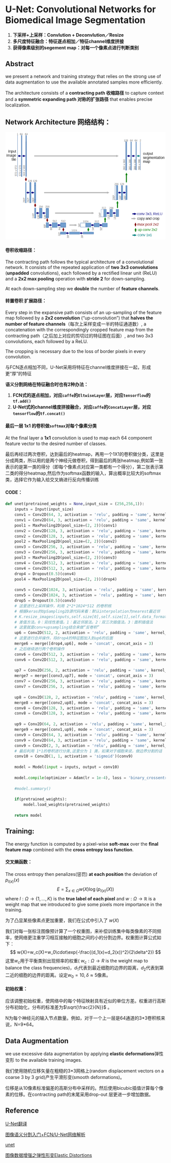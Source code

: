 # U-Net: Convolutional Networks for Biomedical Image Segmentation

1. **下采样+上采样：Convlution + Deconvlution／Resize**
2. **多尺度特征融合：特征逐点相加／特征channel维度拼接**
3. **获得像素级别的segement map：对每一个像素点进行判断类别**

## Abstract

we present a network and training strategy that relies on the strong use of data augmentation to use the available annotated samples more eﬃciently. 

The architecture consists of a **contracting path 收缩路径** to capture context and a **symmetric expanding path 对称的扩张路径** that enables precise localization. 

## Network Architecture 网络结构：

![unetarch](https://github.com/MeerkatX/Tips/blob/master/%E8%AE%BA%E6%96%87%E7%AC%94%E8%AE%B0/imgs/unet.png)

#### 卷积收缩路径：

The contracting path follows the typical architecture of a convolutional network. It consists of the repeated application of **two 3x3 convolutions** (**unpadded** convolutions), each followed by a rectiﬁed linear unit (ReLU) and a **2x2 max pooling** operation with **stride 2** for down-sampling. 

At each down-sampling step we **double** the number of **feature channels**.

#### 转置卷积 扩展路径：

Every step in the expansive path consists of an up-sampling of the feature map followed by a **2x2 convolution** (“up-convolution”) that **halves the number of feature channels**（每次上采样变成一半的特征通道数）, a concatenation with the correspondingly cropped feature map from the contracting path（之后加上对应的剪切过的特征图在后面）, and two 3x3 convolutions, each followed by a ReLU. 

The cropping is necessary due to the loss of border pixels in every convolution. 

与FCN逐点相加不同，U-Net采用将特征在channel维度拼接在一起，形成更“厚”的特征

**语义分割网络在特征融合时也有2种办法：**

1.  **FCN式的逐点相加，对应`caffe`的`EltwiseLayer`层，对应`tensorflow`的`tf.add()`**
2.  **U-Net式的channel维度拼接融合，对应`caffe`的`ConcatLayer`层，对应`tensorflow`的`tf.concat()`**

#### 最后一层 1x1 的卷积做`softmax`对每个像素分类

At the ﬁnal layer a **1x1** convolution is used to map each 64 component feature vector to the desired number of classes. 

最后再经过两次卷积，达到最后的heatmap，再用一个1X1的卷积做分类，这里是分成两类，所以用的是两个神经元做卷积，得到最后的两张heatmap,例如第一张表示的是第一类的得分（即每个像素点对应第一类都有一个得分），第二张表示第二类的得分heatmap,然后作为softmax函数的输入，算出概率比较大的softmax类，选择它作为输入给交叉熵进行反向传播训练

#### CODE：

```python
def unet(pretrained_weights = None,input_size = (256,256,1)):
    inputs = Input(input_size)
    conv1 = Conv2D(64, 3, activation = 'relu', padding = 'same', kernel_initializer = 'he_normal')(inputs)
    conv1 = Conv2D(64, 3, activation = 'relu', padding = 'same', kernel_initializer = 'he_normal')(conv1)
    pool1 = MaxPooling2D(pool_size=(2, 2))(conv1)
    conv2 = Conv2D(128, 3, activation = 'relu', padding = 'same', kernel_initializer = 'he_normal')(pool1)
    conv2 = Conv2D(128, 3, activation = 'relu', padding = 'same', kernel_initializer = 'he_normal')(conv2)
    pool2 = MaxPooling2D(pool_size=(2, 2))(conv2)
    conv3 = Conv2D(256, 3, activation = 'relu', padding = 'same', kernel_initializer = 'he_normal')(pool2)
    conv3 = Conv2D(256, 3, activation = 'relu', padding = 'same', kernel_initializer = 'he_normal')(conv3)
    pool3 = MaxPooling2D(pool_size=(2, 2))(conv3)
    conv4 = Conv2D(512, 3, activation = 'relu', padding = 'same', kernel_initializer = 'he_normal')(pool3)
    conv4 = Conv2D(512, 3, activation = 'relu', padding = 'same', kernel_initializer = 'he_normal')(conv4)
    drop4 = Dropout(0.5)(conv4)
    pool4 = MaxPooling2D(pool_size=(2, 2))(drop4)

    conv5 = Conv2D(1024, 3, activation = 'relu', padding = 'same', kernel_initializer = 'he_normal')(pool4)
    conv5 = Conv2D(1024, 3, activation = 'relu', padding = 'same', kernel_initializer = 'he_normal')(conv5)
    drop5 = Dropout(0.5)(conv5)
	# 这里进行上采样操作，利用 2*2*1024*512 的卷积核
    # 根据keras的UpSampling2D源代码来看：默认interpolation为nearest最近邻
    # K.resize_images(inputs,self.size[0],self.size[1],self.data_format, self.interpolation)
    # 差值方法。0：双线性差值。1：最近邻居法。2：双三次插值法。3：面积插值法
    # 这里就是conv+upsampling结合来做“反卷积”
    up6 = Conv2D(512, 2, activation = 'relu', padding = 'same', kernel_initializer = 'he_normal')(UpSampling2D(size = (2,2))(drop5))
    # 这里进行合并操作，将drop4的特征图加入到up6的后面
    merge6 = merge([drop4,up6], mode = 'concat', concat_axis = 3)
    # 之后继续进行两个卷积操作
    conv6 = Conv2D(512, 3, activation = 'relu', padding = 'same', kernel_initializer = 'he_normal')(merge6)
    conv6 = Conv2D(512, 3, activation = 'relu', padding = 'same', kernel_initializer = 'he_normal')(conv6)

    up7 = Conv2D(256, 2, activation = 'relu', padding = 'same', kernel_initializer = 'he_normal')(UpSampling2D(size = (2,2))(conv6))
    merge7 = merge([conv3,up7], mode = 'concat', concat_axis = 3)
    conv7 = Conv2D(256, 3, activation = 'relu', padding = 'same', kernel_initializer = 'he_normal')(merge7)
    conv7 = Conv2D(256, 3, activation = 'relu', padding = 'same', kernel_initializer = 'he_normal')(conv7)

    up8 = Conv2D(128, 2, activation = 'relu', padding = 'same', kernel_initializer = 'he_normal')(UpSampling2D(size = (2,2))(conv7))
    merge8 = merge([conv2,up8], mode = 'concat', concat_axis = 3)
    conv8 = Conv2D(128, 3, activation = 'relu', padding = 'same', kernel_initializer = 'he_normal')(merge8)
    conv8 = Conv2D(128, 3, activation = 'relu', padding = 'same', kernel_initializer = 'he_normal')(conv8)

    up9 = Conv2D(64, 2, activation = 'relu', padding = 'same', kernel_initializer = 'he_normal')(UpSampling2D(size = (2,2))(conv8))
    merge9 = merge([conv1,up9], mode = 'concat', concat_axis = 3)
    conv9 = Conv2D(64, 3, activation = 'relu', padding = 'same', kernel_initializer = 'he_normal')(merge9)
    conv9 = Conv2D(64, 3, activation = 'relu', padding = 'same', kernel_initializer = 'he_normal')(conv9)
    conv9 = Conv2D(2, 3, activation = 'relu', padding = 'same', kernel_initializer = 'he_normal')(conv9)
    # 最后利用 1*1的卷积进行分类,这里分为 1 类，如果对于细胞来说，做边界分割的话
    conv10 = Conv2D(1, 1, activation = 'sigmoid')(conv9)

    model = Model(input = inputs, output = conv10)

    model.compile(optimizer = Adam(lr = 1e-4), loss = 'binary_crossentropy', metrics = ['accuracy'])
    
    #model.summary()

    if(pretrained_weights):
    	model.load_weights(pretrained_weights)

    return model
```

## Training:

The energy function is computed by a pixel-wise **soft-max** over the **ﬁnal feature map** combined with the **cross entropy loss function**. 

#### 交叉熵函数：

The cross entropy then penalizes(惩罚)  **at each position** the deviation of $p_{l(x)}(x)$ 
$$
E=\sum_{x\in \Omega}w(X)\log(p_{l(x)}(X))
$$
where $l : Ω → \{1,...,K \}$ is the **true label of each pixel** and $w : Ω → \mathbb{R}$ is a weight map that we introduced to give some pixels more importance in the training. 

为了凸显某些像素点更加重要，我们在公式中引入了 $w(X)$

我们对每一张标注图像预计算了一个权重图，来补偿训练集中每类像素的不同频率，使网络更注重学习相互接触的细胞之间的小的分割边界。权重图计算公式如下：
$$
w(X)=w_c(X)+w_0\cdot\exp(-\frac{(d_1(x)+d_2(x))^2}{2\delta^2})
$$
这里$w_c$用于平衡类别出现频率的权重( $w_c : Ω → R$ is the weight map to balance the class frequencies)，$d_1$代表到最近细胞的边界的距离，$d_2$代表到第二近的细胞的边界的距离。设定$w_0=10,\delta\approx5$像素。

#### 初始权重：

应该调整初始权重，使网络中的每个特征映射具有近似的单位方差。权重进行高斯分布初始化，分布的标准差为$\sqrt{\frac{2}{N}}$ 。

N为每个神经元的输入节点数量。例如，对于一个上一层是64通道的3\*3卷积核来说，N=9\*64。

## Data Augmentation

 we use excessive data augmentation by applying **elastic deformations**弹性变形 to the available training images. 

我们使用随机位移矢量在粗糙的3*3网格上(random displacement vectors on a coarse 3 by 3 grid)产生平滑形变(smooth deformations)。

位移是从10像素标准偏差的高斯分布中采样的。然后使用bicubic插值计算每个像素的位移。在contracting path的末尾采用drop-out 层更进一步增加数据。

## Reference

[U-Net翻译](https://zhuanlan.zhihu.com/p/37496466)

[图像语义分割入门+FCN/U-Net网络解析](https://zhuanlan.zhihu.com/p/31428783)

[unet](https://github.com/zhixuhao/unet)

[图像数据增强之弹性形变Elastic Distortions](https://zhuanlan.zhihu.com/p/46833956)
